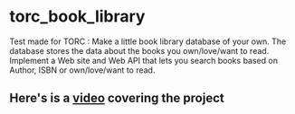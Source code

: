 # torc_book_library
Test made for TORC : Make a little book library database of your own. The database stores the data about the books you own/love/want to read. Implement a Web site and Web API that lets you search books based on Author, ISBN or own/love/want to read.

## Here's is a [video](https://youtu.be/QncMi2v2ei8) covering the project 
